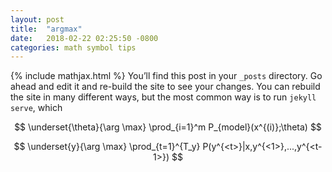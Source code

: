 ```yaml
---
layout: post
title:  "argmax"
date:   2018-02-22 02:25:50 -0800
categories: math symbol tips
---
```

{% include mathjax.html %}
You’ll find this post in your `_posts` directory. Go ahead and edit it and re-build the site to see your changes. You can rebuild the site in many different ways, but the most common way is to run `jekyll serve`, which 

$$
\underset{\theta}{\arg \max} \prod_{i=1}^m P_{model}(x^{(i)};\theta)
$$


$$
\underset{y}{\arg \max} \prod_{t=1}^{T_y} P(y^{<t>}|x,y^{<1>},...,y^{<t-1>})
$$
